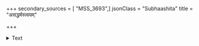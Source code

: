 +++
secondary_sources = [ "MSS_3693",]
jsonClass = "Subhaashita"
title = "असद्धर्मस्त्वयम्"

+++

<details><summary>Text</summary>

असद्धर्मस्त्वयं स्त्रीणाम् अस्माकं भवति प्रभो।  
पापीयसो नरान् यद्वै लज्जां त्यक्त्वा भजामहे॥
</details>

